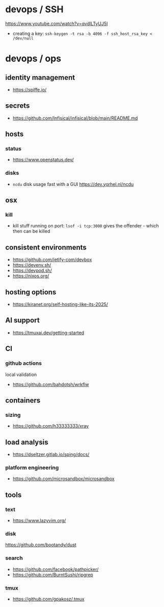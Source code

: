 # devops / SSH

https://www.youtube.com/watch?v=qvdlLTyUJ5I

- creating a key: `ssh-keygen -t rsa -b 4096 -f ssh_host_rsa_key < /dev/null`


# devops / ops

## identity management

- https://spiffe.io/

## secrets

- https://github.com/Infisical/infisical/blob/main/README.md

## hosts

### status

- https://www.openstatus.dev/

### disks

- `ncdu` disk usage fast with a GUI https://dev.yorhel.nl/ncdu


## osx

### kill

- kill stuff running on port: `lsof -i tcp:3000` gives the offender - which then can be killed


## consistent environments

- https://github.com/jetify-com/devbox
- https://devenv.sh/
- https://devpod.sh/
- https://nixos.org/

## hosting options

- https://kiranet.org/self-hosting-like-its-2025/

## AI support
- https://tmuxai.dev/getting-started

## CI

### github actions

local  validation

- https://github.com/bahdotsh/wrkflw


## containers

### sizing
- https://github.com/h33333333/xray


## load analysis

- https://dseltzer.gitlab.io/sping/docs/
### platform engineering

- https://github.com/microsandbox/microsandbox

## tools

### text

- https://www.lazyvim.org/

### disk

https://github.com/bootandy/dust

### search

- https://github.com/facebook/pathpicker/
- https://github.com/BurntSushi/ripgrep

### tmux

- https://github.com/gpakosz/.tmux
